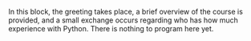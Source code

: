 In this block, the greeting takes place, a brief overview of the course is provided, and a small exchange occurs regarding who has how much experience with Python. There is nothing to program here yet.